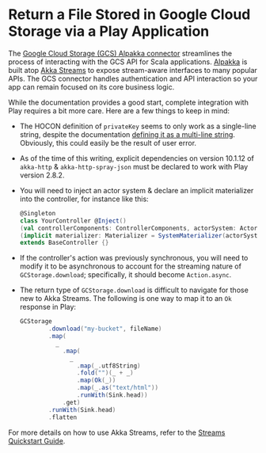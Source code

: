 # Return a File Stored in Google Cloud Storage via a Play Application

The [Google Cloud Storage (GCS) Alpakka connector](https://doc.akka.io/docs/alpakka/current/google-cloud-storage.html) streamlines the process of interacting with the GCS API for Scala applications. [Alpakka](https://doc.akka.io/docs/alpakka/current/index.html) is built atop [Akka Streams](https://doc.akka.io/docs/akka/current/stream/index.html) to expose stream-aware interfaces to many popular APIs. The GCS connector handles authentication and API interaction so your app can remain focused on its core business logic.

While the documentation provides a good start, complete integration with Play requires a bit more care. Here are a few things to keep in mind:

* The HOCON definition of `privateKey` seems to only work as a single-line string, despite the documentation [defining it as a multi-line string](https://github.com/akka/alpakka/blob/5dab46011b5b66e8a6c3499d0d617e6721c70888/google-cloud-storage/src/test/resources/application.conf#L12-L28). Obviously, this could easily be the result of user error.
* As of the time of this writing, explicit dependencies on version 10.1.12 of `akka-http` & `akka-http-spray-json` must be declared to work with Play version 2.8.2.
* You will need to inject an actor system & declare an implicit materializer into the controller, for instance like this:

    ```scala
    @Singleton
    class YourController @Inject()
    (val controllerComponents: ControllerComponents, actorSystem: ActorSystem)
    (implicit materializer: Materializer = SystemMaterializer(actorSystem).materializer)
    extends BaseController {}
    ```
* If the controller's action was previously synchronous, you will need to modify it to be asynchronous to account for the streaming nature of `GCStorage.download`; specifically, it should become `Action.async`.
* The return type of `GCStorage.download` is difficult to navigate for those new to Akka Streams. The following is one way to map it to an `Ok` response in Play:

    ```scala
    GCStorage
            .download("my-bucket", fileName)
            .map(
              _
                .map(
                  _
                    .map(_.utf8String)
                    .fold("")(_ + _)
                    .map(Ok(_))
                    .map(_.as("text/html"))
                    .runWith(Sink.head))
                .get)
            .runWith(Sink.head)
            .flatten
    ```

For more details on how to use Akka Streams, refer to the [Streams Quickstart Guide](https://doc.akka.io/docs/akka/current/stream/stream-quickstart.html).